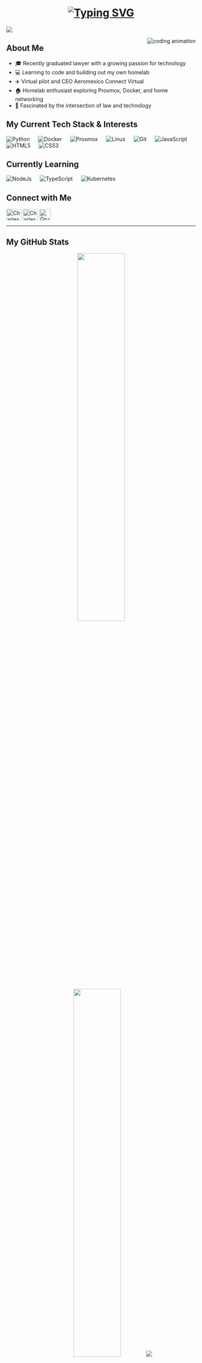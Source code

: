 <h1 align="center">
  <a href="https://git.io/typing-svg">
    <img src="https://readme-typing-svg.demolab.com?font=Fira+Code&pause=1000&center=true&width=435&lines=Hello%2C+I'm+Charles+%F0%9F%91%A8%E2%80%8D%F0%9F%92%BB;Lawyer+%E2%9C%96%EF%B8%8F+Turning+Developer+%F0%9F%92%BB;Homelab+Enthusiast+%F0%9F%9B%A0;Flight+Simulator+Pilot+%E2%9C%88%EF%B8%8F&center=true&size=24" alt="Typing SVG" />
  </a>
</h1>

![](https://github.com/halfrost/halfrost/blob/master/icons/header_.png)

<p><img align="right" src="https://github.com/Adam-pw/Adam-pw/blob/main/animation_500_kxa883sd.gif" alt="coding animation" /></p>

## About Me
- 🎓 Recently graduated lawyer with a growing passion for technology
- 💻 Learning to code and building out my own homelab
- ✈️ Virtual pilot and CEO Aeromexico Connect Virtual
- 🏠 Homelab enthusiast exploring Proxmox, Docker, and home networking
- 🧠 Fascinated by the intersection of law and technology

## My Current Tech Stack & Interests

<p align="left"> 
  <a> 
    <img alt="Python" src="https://img.shields.io/badge/Python%20-%2314354C.svg?logo=python&logoColor=white">
  </a>
  &emsp;
  <a> 
    <img alt="Docker" src="https://img.shields.io/badge/-Docker-blue?logo=docker&logoColor=white">
  </a>
  &emsp;
  <a> 
    <img alt="Proxmox" src="https://img.shields.io/badge/-Proxmox-purple?logo=proxmox&logoColor=white">
  </a>
  &emsp;
  <a> 
    <img alt="Linux" src="https://img.shields.io/badge/-Linux-black?logo=linux&logoColor=white">
  </a>
  &emsp;
  <a> 
    <img alt="Git" src="https://img.shields.io/badge/-Git-red?logo=git&logoColor=white"/>
  </a>
  &emsp;
  <a> 
    <img alt="JavaScript" src="https://img.shields.io/badge/JavaScript%20-%23F7DF1E.svg?logo=javascript&logoColor=black">
  </a>
  &emsp;
  <a> 
    <img alt="HTML5" src="https://img.shields.io/badge/-HTML5-orange?logo=html5&logoColor=white">
  </a>
  &emsp;
  <a> 
    <img alt="CSS3" src="https://img.shields.io/badge/-CSS3-blue?logo=css3&logoColor=white">
  </a>
</p>

## Currently Learning
<p align="left">
  <a> 
    <img alt="NodeJs" src="https://img.shields.io/badge/-NodeJS-green?logo=node.js&Color=white">
  </a>
  &emsp;
  <a> 
    <img alt="TypeScript" src="https://img.shields.io/badge/-TypeScript-blue?logo=Typescript&logoColor=black">
  </a>
  &emsp;
  <a> 
    <img alt="Kubernetes" src="https://img.shields.io/badge/-Kubernetes-blue?logo=kubernetes&logoColor=white">
  </a>
</p>

## Connect with Me
<p align="left">
  <a href="https://www.linkedin.com/in/yourprofile/" target="blank"><img align="center"
      src="https://raw.githubusercontent.com/rahuldkjain/github-profile-readme-generator/master/src/images/icons/Social/linked-in-alt.svg"
      alt="Charles Spurgeon" height="30" width="40" /></a>
  <a href="https://twitter.com/yourhandle" target="blank"><img align="center"
      src="https://raw.githubusercontent.com/rahuldkjain/github-profile-readme-generator/master/src/images/icons/Social/twitter.svg"
      alt="Charles Spurgeon" height="30" width="40" /></a>
  <a href="https://www.grupoaeromexicovirtual.com" target="blank"><img align="center"
      src="https://img.icons8.com/color/48/000000/airplane-mode-on.png"
      alt="Grupo Aeromexico Virtual" height="30" width="30" /></a>
</p>

-----
## My GitHub Stats
<p align="center">
  <img height="50%" width="auto" src ="https://github-readme-stats.vercel.app/api?username=yourusername&show_icons=true&count_private=true&theme=darcula&hide_border=true&hide=issues,contribs&bg_color=00000000">
  <img height="50%" width="auto" src ="https://github-readme-stats.vercel.app/api/top-langs/?username=yourusername&layout=compact&hide_border=true&theme=darcula&bg_color=00000000&langs_count=6">
  <img src ="https://github-readme-streak-stats.herokuapp.com?user=yourusername&theme=darcula&hide_border=true&background=FFFFFF00">
</p>

<p align="center"> 
  <img src="https://komarev.com/ghpvc/?username=yourusername&label=Profile%20views&color=0e75b6&style=flat" alt="yourusername" /> 
</p>
